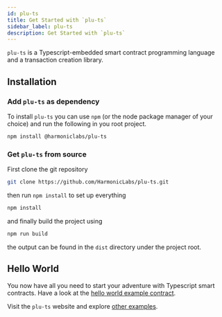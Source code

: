 ```yaml
---
id: plu-ts
title: Get Started with `plu-ts`
sidebar_label: plu-ts
description: Get Started with `plu-ts`
---
```


`plu-ts` is a Typescript-embedded smart contract programming language and a transaction creation library.

## Installation

### Add `plu-ts` as dependency

To install `plu-ts` you can use `npm` (or the node package manager of your choice) and run the following in you root project.

```sh
npm install @harmoniclabs/plu-ts
```

### Get `plu-ts` from source

First clone the git repository

```sh
git clone https://github.com/HarmonicLabs/plu-ts.git
```

then run `npm install` to set up everything
```sh
npm install
```

and finally build the project using
```sh
npm run build
```

the output can be found in the `dist` directory under the project root.

## Hello World

You now have all you need to start your adventure with Typescript smart contracts. Have a look at the [hello world example contract](https://pluts.harmoniclabs.tech/docs/examples/Hello%20World).

Visit the `plu-ts` website and explore [other examples](https://pluts.harmoniclabs.tech/docs/category/examples).